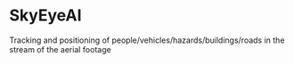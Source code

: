# SkyEyeAI
Tracking and positioning of people/vehicles/hazards/buildings/roads in the stream of the aerial footage
